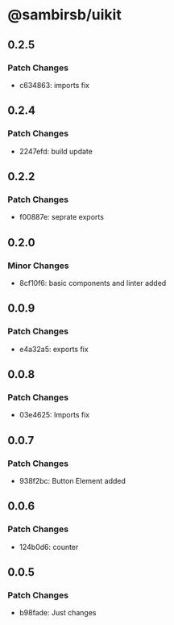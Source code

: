 # @sambirsb/uikit

## 0.2.5

### Patch Changes

- c634863: imports fix

## 0.2.4

### Patch Changes

- 2247efd: build update

## 0.2.2

### Patch Changes

- f00887e: seprate exports

## 0.2.0

### Minor Changes

- 8cf10f6: basic components and linter added

## 0.0.9

### Patch Changes

- e4a32a5: exports fix

## 0.0.8

### Patch Changes

- 03e4625: Imports fix

## 0.0.7

### Patch Changes

- 938f2bc: Button Element added

## 0.0.6

### Patch Changes

- 124b0d6: counter

## 0.0.5

### Patch Changes

- b98fade: Just changes
